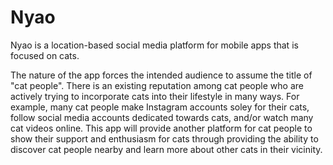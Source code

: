 # Nyao

Nyao is a location-based social media platform for mobile apps that is focused on cats. 

The nature of the app forces the intended audience to assume the title of "cat people". There is an existing reputation among cat people who are actively trying to incorporate cats into their lifestyle in many ways. For example, many cat people make Instagram accounts soley for their cats, follow social media accounts dedicated towards cats, and/or watch many cat videos online. This app will provide another platform for cat people to show their support and enthusiasm for cats through providing the ability to discover cat people nearby and learn more about other cats in their vicinity.
